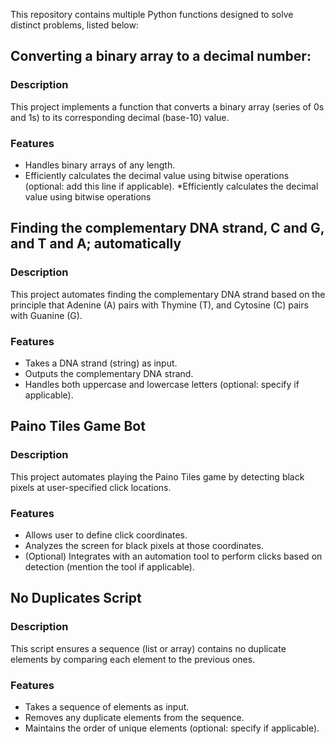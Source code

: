This repository contains multiple Python functions designed to solve distinct problems, listed below:

## Converting a binary array to a decimal number:
### Description

This project implements a function that converts a binary array (series of 0s and 1s) to its corresponding decimal (base-10) value.

### Features

* Handles binary arrays of any length.
* Efficiently calculates the decimal value using bitwise operations (optional: add this line if applicable).
*Efficiently calculates the decimal value using bitwise operations 
## Finding the complementary DNA strand, C and G, and T and A; automatically 

### Description

This project automates finding the complementary DNA strand based on the principle that Adenine (A) pairs with Thymine (T), and Cytosine (C) pairs with Guanine (G).

### Features

* Takes a DNA strand (string) as input.
* Outputs the complementary DNA strand.
* Handles both uppercase and lowercase letters (optional: specify if applicable).
## Paino Tiles Game Bot

### Description

This project automates playing the Paino Tiles game by detecting black pixels at user-specified click locations.

### Features

* Allows user to define click coordinates.
* Analyzes the screen for black pixels at those coordinates.
* (Optional) Integrates with an automation tool to perform clicks based on detection (mention the tool if applicable).

## No Duplicates Script

### Description

This script ensures a sequence (list or array) contains no duplicate elements by comparing each element to the previous ones.

### Features

* Takes a sequence of elements as input.
* Removes any duplicate elements from the sequence.
* Maintains the order of unique elements (optional: specify if applicable).

  



